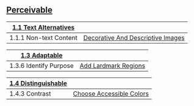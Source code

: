 ## [Perceivable](https://www.w3.org/WAI/WCAG21/quickref/?versions=2.0#principle1) 

| [1.1 Text Alternatives](1.1-text-alternatives/README.md) |  |
| --- | --- |
| 1.1.1 Non-text Content | [Decorative And Descriptive Images](1.1-text-alternatives/1.1.1-non-text-content/README.md) |

| [1.3 Adaptable](1.3-adapable/README.md) |  |
| --- | --- |
| 1.3.6 Identify Purpose | [Add Lardmark Regions](1.3-adapable/1.3.6-identify-purpose/README.md)  |

| [1.4 Distinguishable](1.4-distinguishable/README.md) |  |
| --- | --- |
| 1.4.3 Contrast | [Choose Accessible Colors](1.4-distinguishable/1.4.3-contrast/README.md) |
